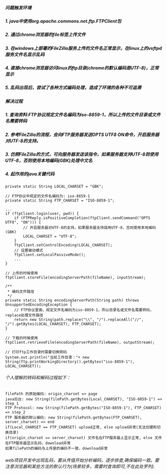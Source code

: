 ##### 问题触发环境
##### 1. java中使用org.apache.commons.net.ftp.FTPClient包
##### 2. 通过chrome浏览器的file标签上传文件
##### 3. 在windows上部署的FileZilla服务上传的文件名正常显示，在linux上的vsftpd服务文件名显示乱码
##### 4. 直接chrome浏览器访问linux的ftp目录(chrome的默认编码是UTF-8)，正常显示
##### 5. 乱码出现后，尝试了各种方式编码处理，造成了环境的各种不可追溯
##### 解决过程
##### 1. 查询资料:FTP协议规定文件名编码为iso-8859-1，所以上传的文件目录或文件名需要转码
##### 2. 参考FileZilla的流程，会向FTP服务器发送OPTS UTF8 ON命令，开启服务器对UTF-8的支持。
##### 3. 仿照FileZilla的方式，可向服务器发送该指令，如果服务器支持UTF-8则使用UTF-8，否则使用本地编码(GBK)处理中文名
##### 4. 起作用的java关键代码
````/** 本地字符编码 **/ 
private static String LOCAL_CHARSET = "GBK";

// FTP协议中规定的文件名编码为: iso-8859-1
private static String FTP_CHARSET = "ISO-8859-1";

...
if (ftpClient.login(user, pwd)) {
	if (FTPReply.isPositiveCompletion(ftpClient.sendCommand("OPTS UTF8", "ON"))) {
		// 开启服务器对UTF-8的支持，如果服务器支持就用UTF-8，否则使用本地编码(GBK)
		LOCAL_CHARSET = "UTF-8";
	}
	ftpClient.setControlEncoding(LOCAL_CHARSET);
	// 设置被动模式
	ftpClient.setLocalPassiveMode();
	...
}

// 上传的时候使用
ftpClient.storeFile(encodingServerPath(fileName), inputStream);

/**
 * 编码文件路径
 */
private static String encodingServerPath(String path) throws UnsupportedEncodingException {
	// FTP协议里面，规定文件名编码为iso-8859-1，所以目录名或文件名需要转码，replace处理文件路径
	return new String(path.replace("\\", "/").replaceAll("//", "/").getBytes(LOCAL_CHARSET), FTP_CHARSET);
}

// 下载的时候使用
ftpClient.retrieveFile(encodingServerPath(fileName), outputStream);

// 打印ftp工作目录时需要切换转码
System.out.println("当前工作目录："+ new String(ftp.printWorkingDirectory().getBytes("iso-8859-1"), LOCAL_CHARSET));

````

###### 个人理解的转码和解码过程如下：

````
filePath 的原始编码: origin_charset => page
java后台: new String(filePath.getBytes(Local_CHARSET), "ISO-8859-1") => step_1
FTP Protocol: new String(filePath.getBytes("ISO-8859-1"), FTP_CHARSET) => step_2
FTP 服务器的默认编码: new String(filePath.getBytes(FTP_CHARSET), server_charset) => end
if(Local_CHARSET == FTP_CHARSET) upload正常, else upload异常(无法创建和切换目录)
if(origin_charset == server_charset) 文件名在FTP服务器上显示正常, else 文件在FTP服务器显示乱码，download异常
如果filePath的编码与上传是的编码不一致，download异常
````
###### web项目开发中出现乱码，要从传值开始分析编码，逐步排查,确保编码一致。要注意浏览器和某些方法的默认行为(场景较多，需要时查询即可,不在此处罗列). 

